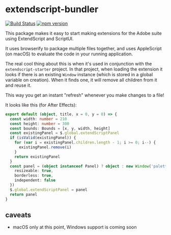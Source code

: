 # extendscript-bundler

[![Build Status](https://aedtci.mtmograph.com/api/badges/adobe-extension-tools/extendscript-bundler/status.svg)](https://aedtci.mtmograph.com/adobe-extension-tools/extendscript-bundler)
[![npm version](https://badge.fury.io/js/extendscript-bundler.svg)](https://www.npmjs.com/extendscript-bundler)

This package makes it easy to start making extensions for the Adobe suite using ExtendScript and ScriptUI.

It uses browserify to package multiple files together, and uses AppleScript (on macOS) to evaluate the code in your running application.

The real cool thing about this is when it's used in conjunction with the `extendscript-starter` project.
In that project, when loading the extension it looks if there is an existing `Window` instance (which is stored in a global variable on creation).
When it finds one, it will remove all children from it and reuse it.

This way you get an instant "refresh" whenever you make changes to a file!

It looks like this (for After Effects):

```ts
export default (object, title, x = 0, y = 0) => {
  const width: number = 210
  const height: number = 300
  const bounds: Bounds = [x, y, width, height]
  const existingPanel = $.global.extendScriptPanel
  if (isValid(existingPanel)) {
    for (var i = existingPanel.children.length - 1; i >= 0; i--) {
      existingPanel.remove(i)
    }
    return existingPanel
  }
  const panel = (object instanceof Panel) ? object : new Window('palette', title, bounds, {
    resizeable: true,
    borderless: true,
    independent: false
  })
  $.global.extendScriptPanel = panel
  return panel
}
```

## caveats

- macOS only at this point, Windows support is coming soon